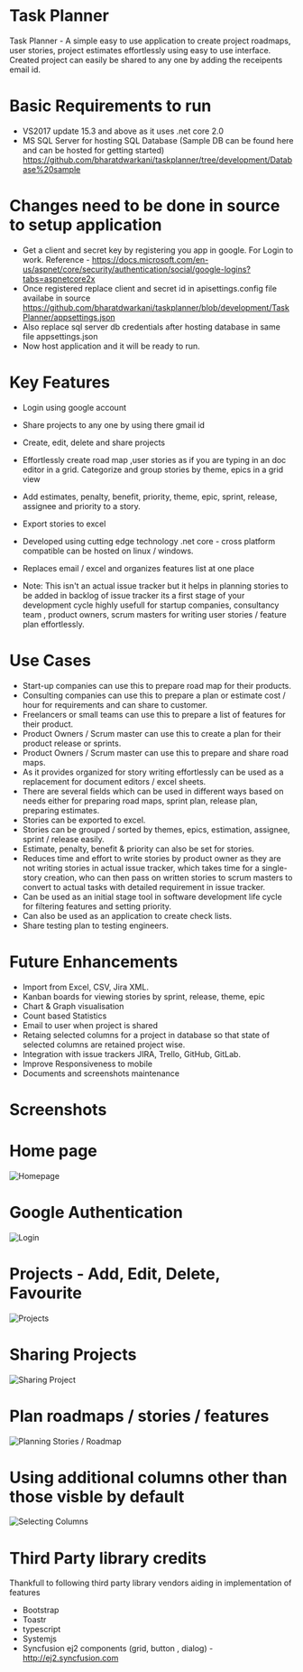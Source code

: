 # Task Planner
Task Planner -  A simple easy to use application to create project roadmaps, user stories, project estimates effortlessly using easy to use interface. Created project can easily be shared to any one by adding the receipents email id.

# Basic Requirements to run
* VS2017 update 15.3 and above as it uses .net core 2.0
* MS SQL Server for hosting SQL Database (Sample DB can be found here and can be hosted for getting started) https://github.com/bharatdwarkani/taskplanner/tree/development/Database%20sample 

# Changes need to be done in source to setup application 
* Get a client and secret key by registering you app in google. For Login to work.
Reference - https://docs.microsoft.com/en-us/aspnet/core/security/authentication/social/google-logins?tabs=aspnetcore2x
* Once registered replace client and secret id in apisettings.config file availabe in source https://github.com/bharatdwarkani/taskplanner/blob/development/TaskPlanner/appsettings.json
* Also replace sql server db credentials after hosting database in same file appsettings.json
* Now host application and it will be ready to run.

# Key Features

* Login using google account
* Share projects to any one by using there gmail id 
* Create, edit, delete and share projects
* Effortlessly create road map ,user stories as if you are typing in an doc editor in a grid.
Categorize and group stories by theme, epics in a grid view
* Add estimates, penalty, benefit, priority, theme, epic, sprint, release, assignee and priority to a story.
* Export stories to excel
* Developed using cutting edge technology .net core -  cross platform compatible can be hosted on linux / windows.
* Replaces email / excel and organizes features list at one place

* Note: This isn't an actual issue tracker but it helps in planning stories to be added in backlog of issue tracker its a first stage of your development cycle  highly usefull for startup companies, consultancy team , product owners, scrum masters for writing user stories / feature plan effortlessly.

# Use Cases

* Start-up companies can use this to prepare road map for their products.
* Consulting companies can use this to prepare a plan or estimate cost / hour for requirements and can share to customer.
* Freelancers or small teams can use this to prepare a list of features for their product.
* Product Owners / Scrum master can use this to create a plan for their product release or sprints.
* Product Owners / Scrum master can use this to prepare and share road maps.
* As it provides organized for story writing effortlessly can be used as a replacement for document editors / excel sheets.
* There are several fields which can be used in different ways based on needs either for preparing road maps, sprint plan, release plan, preparing estimates.
* Stories can be exported to excel.
* Stories can be grouped / sorted by themes, epics, estimation, assignee, sprint / release easily.
* Estimate, penalty, benefit & priority can also be set for stories.
* Reduces time and effort to write stories by product owner as they are not writing stories in actual issue tracker, which takes time for a single-story creation, who can then pass on written stories to scrum masters to convert to actual tasks with detailed requirement in issue tracker.
* Can be used as an initial stage tool in software development life cycle for filtering features and setting priority.
* Can also be used as an application to create check lists. 
* Share testing plan to testing engineers.



# Future Enhancements

* Import from Excel, CSV, Jira XML.
* Kanban boards for viewing stories by sprint, release, theme, epic
* Chart & Graph visualisation
* Count based Statistics
* Email to user when project is shared
* Retaing selected columns for a project in database so that state of selected columns are retained project wise.
* Integration with issue trackers JIRA, Trello, GitHub, GitLab.
* Improve Responsiveness to mobile
* Documents and screenshots maintenance 

# Screenshots

# Home page 

![Homepage](http://www.syncfusion.com/downloads/support/directtrac/general/homepage1143043756.png "Homepage")

# Google Authentication

![Login](http://www.syncfusion.com/downloads/support/directtrac/general/login1311576156.png "Login")

# Projects - Add, Edit, Delete, Favourite

![Projects](http://www.syncfusion.com/downloads/support/directtrac/general/projects1530791014.png "Projects")

# Sharing Projects

![Sharing Project](http://www.syncfusion.com/downloads/support/directtrac/general/share1386578163.png "Sharing Project")

# Plan roadmaps / stories / features

![Planning Stories / Roadmap](http://www.syncfusion.com/downloads/support/directtrac/general/stories1753205535.png "Planning Stories / Roadmap")

# Using additional columns other than those visble by default

![Selecting Columns](http://www.syncfusion.com/downloads/support/directtrac/general/columns1029361484.png "Selecting Columns")


# Third Party library credits

Thankfull to following third party library vendors aiding in implementation of features

* Bootstrap 
* Toastr 
* typescript 
* Systemjs
* Syncfusion ej2 components (grid, button , dialog) - http://ej2.syncfusion.com 


